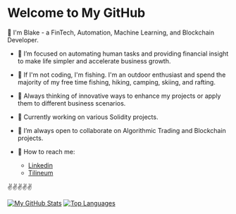 # Welcome to My GitHub
👋 I'm Blake - a FinTech, Automation, Machine Learning, and Blockchain Developer.

- 👀 I’m focused on automating human tasks and providing financial insight to make life simpler and accelerate business growth.
- 🎣 If I'm not coding, I'm fishing. I'm an outdoor enthusiast and spend the majority of my free time fishing, hiking, camping, skiing, and rafting. 
- 💭 Always thinking of innovative ways to enhance my projects or apply them to different business scenarios.
- 🏫 Currently working on various Solidity projects.
- 🤝 I’m always open to collaborate on Algorithmic Trading and Blockchain projects.


- 💬 How to reach me:
  * [Linkedin](www.linkedin.com/in/blake-greg)
  * [Tilineum](https://www.tilineum.com)
  
✌️✌️✌️✌️✌️

[![My GitHub Stats](https://github-readme-stats.vercel.app/api?username=bgregory0913&show_icons=true&theme=merko)](https://github.com/bgreg0913/github-readme-stats) [![Top Languages](https://github-readme-stats.vercel.app/api/top-langs/?username=bgregory0913&show_icons=true&theme=merko)](https://github.com/bgregory0913/github-readme-stats)
